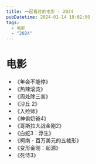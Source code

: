 ```yaml
---
title: 一起看过的电影 - 2024
pubDatetime: 2024-01-14 19:02:00
tags:
  - 电影
  - "2024"
---
```


# 电影

- 《年会不能停》
- 《热辣滚烫》
- 《周处除三害》
- 《沙丘 2》
- 《入殓师》
- 《神偷奶爸4》
- 《哥斯拉大战金刚2》
- 《白蛇3：浮生》
- 《柯南 - 百万美元的五棱形》
- 《变形金刚：起源》
- 《死侍3》
